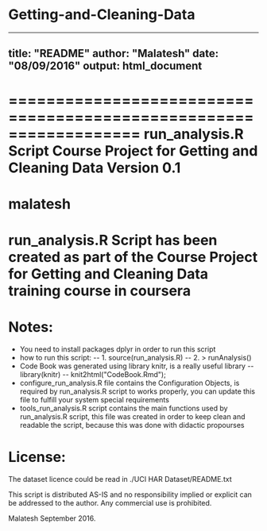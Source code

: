 # Getting-and-Cleaning-Data
---
title: "README"
author: "Malatesh"
date: "08/09/2016"
output: html_document
---
==================================================================
run_analysis.R Script 
Course Project for Getting and Cleaning Data
Version 0.1
==================================================================
malatesh
==================================================================
run_analysis.R Script has been created as part of the Course Project for Getting and Cleaning Data training course in coursera
======================================
Notes: 
======
- You need to install packages dplyr in order to run this script
- how to run this script: 
-- 1. source(run_analysis.R) 
-- 2. > runAnalysis()
- Code Book was generated using library knitr, is a really useful library
-- library(knitr)
-- knit2html("CodeBook.Rmd");
- configure_run_analysis.R file contains the Configuration Objects, is required by run_analysis.R script to works properly, you can update this file to fulfill your system special requirements
- tools_run_analysis.R script contains the main functions used by run_analysis.R script, this file was created in order to keep clean and readable the script, because this was done with didactic propourses


License:
========
The dataset licence could be read in ./UCI HAR Dataset/README.txt

This script is distributed AS-IS and no responsibility implied or explicit can be addressed to the author. Any commercial use is prohibited.

Malatesh September 2016.
